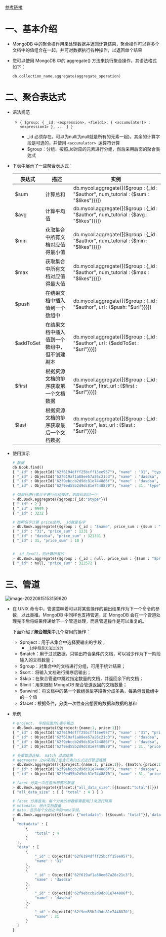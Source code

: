 [参考链接](https://blog.csdn.net/qq_18948359/article/details/88777066?spm=1001.2101.3001.6650.1&utm_medium=distribute.pc_relevant.none-task-blog-2%7Edefault%7ECTRLIST%7ERate-1-88777066-blog-45012717.t0_searchtargeting_v1&depth_1-utm_source=distribute.pc_relevant.none-task-blog-2%7Edefault%7ECTRLIST%7ERate-1-88777066-blog-45012717.t0_searchtargeting_v1&utm_relevant_index=2)

# 一、基本介绍

- MongoDB 中的聚合操作用来处理数据并返回计算结果，聚合操作可以将多个文档中的值组合在一起，并可对数据执行各种操作，以返回单个结果

- 您可以使用 MongoDB 中的 aggregate() 方法来执行聚合操作，其语法格式如下：

  `db.collection_name.aggregate(aggregate_operation)`

# 二、聚合表达式

- 语法规范
  - ```
    { $group: { _id: <expression>, <field1>: { <accumulator1> : <expression1> }, ... } }
    ```
    
    - _id 必须存在。可以为null(为null就是所有的元素一起)。其余的计算字段是可选的，并使用 `<accumulator> `运算符计算
    - $group：分组、按照_id对应的元素进行分组，然后采用后面的聚合表达式
  
- 下表中展示了一些聚合表达式：

  | 表达式    | 描述                                         | 实例                                                         |
  | --------- | -------------------------------------------- | ------------------------------------------------------------ |
  | $sum      | 计算总和                                     | db.mycol.aggregate([{$group : {_id : "$author", num_tutorial : {$sum : "$likes"}}}]) |
  | $avg      | 计算平均值                                   | db.mycol.aggregate([{$group : {_id : "$author", num_tutorial : {$avg : "$likes"}}}]) |
  | $min      | 获取集合中所有文档对应值得最小值             | db.mycol.aggregate([{$group : {_id : "$author", num_tutorial : {$min : "$likes"}}}]) |
  | $max      | 获取集合中所有文档对应值得最大值             | db.mycol.aggregate([{$group : {_id : "$author", num_tutorial : {$max : "$likes"}}}]) |
  | $push     | 在结果文档中插入值到一个数组中               | db.mycol.aggregate([{$group : {_id : "$author", url : {$push: "$url"}}}]) |
  | $addToSet | 在结果文档中插入值到一个数组中，但不创建副本 | db.mycol.aggregate([{$group : {_id : "$author", url : {$addToSet : "$url"}}}]) |
  | $first    | 根据资源文档的排序获取第一个文档数据         | db.mycol.aggregate([{$group : {_id : "$author", first_url : {$first : "$url"}}}]) |
  | $last     | 根据资源文档的排序获取最后一个文档数据       | db.mycol.aggregate([{$group : {_id : "$author", last_url : {$last : "$url"}}}]) |

  

- 使用演示

  ```python
  # 数据
  db.Book.find()
  { "_id" : ObjectId("62f6194dfff25bcff15ee957"), "name" : "31", "type" : 2, "price" : 1231 }
  { "_id" : ObjectId("62f619af1a88ee67a26c21c3"), "name" : "dasdsa", "type" : 9999, "price" : 321321 }
  { "_id" : ObjectId("62f9ebccb2d9dc81e744886f"), "name" : "dasdsa", "type" : 3232, "price" : 10 }
  { "_id" : ObjectId("62f9ed55b2d9dc81e7448870"), "name" : 31, "type" : 9999, "price" : 10 }
  
  # 如果只进行聚合不进行后续操作，则每组返回一个
  > db.Book.aggregate({$group:{_id:"$type"}})
  { "_id" : 2 }
  { "_id" : 9999 }
  { "_id" : 3232 }
  
  # 按照名字计算 price总和, _id就是名字
  > db.Book.aggregate({$group : {_id : "$name", price_sum : {$sum : "$price"}}})
  { "_id" : "31", "price_sum" : 1231 }
  { "_id" : "dasdsa", "price_sum" : 321331 }
  { "_id" : 31, "price_sum" : 10 }
  
  
  # _id 为null，则计算所有的
  > db.Book.aggregate({$group : {_id : null, price_sum : {$sum : "$price"}}})
  { "_id" : null, "price_sum" : 322572 }
  ```

# 三、管道

![image-20220815153159620](https://yrecord.oss-cn-hangzhou.aliyuncs.com/picture/202208151531968.png)

- 在 UNIX 命令中，管道意味着可以将某些操作的输出结果作为下一个命令的参数，以此类推。MongoDB 中同样也支持管道，即 MongoDB 会在一个管道处理完毕后将结果传递给下一个管道处理，而且管道操作是可以重复的。

  下面介绍了**聚合框架**中几个常用的操作：

  - $project：用于从集合中选择要输出的字段；
    - `_id字段是无法过滤的`
  - $match：用于过滤数据，只输出符合条件的文档，可以减少作为下一阶段输入的文档数量；
  - $group：对集合中的文档进行分组，可用于统计结果；
  - $sort：将输入文档进行排序后输出；
  - $skip：在聚合管道中跳过指定数量的文档，并返回余下的文档；
  - $limit：用来限制 MongoDB 聚合管道返回的文档数量；
  - $unwind：将文档中的某一个数组类型字段拆分成多条，每条包含数组中的一个值
  - $facet：根据条件，分类一次性查出想要的数据和数据的总和

- 示例

  ```python
  # project， 字段后面为1表示输出
  > db.Book.aggregate({$project:{name:1, price:1}})
  { "_id" : ObjectId("62f6194dfff25bcff15ee957"), "name" : "31", "price" : 1231 }
  { "_id" : ObjectId("62f619af1a88ee67a26c21c3"), "name" : "dasdsa", "price" : 321321 }
  { "_id" : ObjectId("62f9ebccb2d9dc81e744886f"), "name" : "dasdsa", "price" : 10 }
  { "_id" : ObjectId("62f9ed55b2d9dc81e7448870"), "name" : 31, "price" : 10 }
  
  # 多重管道连接， match 过滤结果
  # aggregate 之中采用[]包含元素的方式进行管道连接
  > db.Book.aggregate([{$project:{name:1, price:1}}, {$match:{price:10}}])
  { "_id" : ObjectId("62f9ebccb2d9dc81e744886f"), "name" : "dasdsa", "price" : 10 }
  { "_id" : ObjectId("62f9ed55b2d9dc81e7448870"), "name" : 31, "price" : 10 }
  
  # facet 分类一次性查出想要的数据
  > db.Book.aggregate({$facet:{"all_data_size":[{$count:"total"}]}})
  { "all_data_size" : [ { "total" : 4 } ] }
  
  # facet 分类查询，每个分类的参数都需要用[]来进行隔离
  # metadata: 统计文档数量
  # data：显示每个文档之中的name字段、
  > db.Book.aggregate({$facet: {"metadata": [{$count: "total"}],'data': [{$project:{name:1} }]}}).pretty()
  {
  	"metadata" : [
  		{
  			"total" : 4
  		}
  	],
  	"data" : [
  		{
  			"_id" : ObjectId("62f6194dfff25bcff15ee957"),
  			"name" : "31"
  		},
  		{
  			"_id" : ObjectId("62f619af1a88ee67a26c21c3"),
  			"name" : "dasdsa"
  		},
  		{
  			"_id" : ObjectId("62f9ebccb2d9dc81e744886f"),
  			"name" : "dasdsa"
  		},
  		{
  			"_id" : ObjectId("62f9ed55b2d9dc81e7448870"),
  			"name" : 31
  		}
  	]
  }
  ```

  

